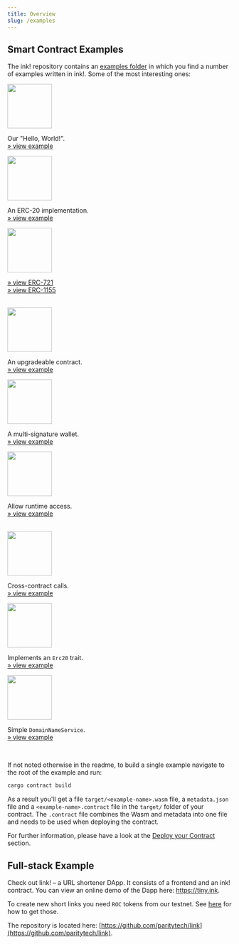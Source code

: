 ```yaml
---
title: Overview
slug: /examples
---
```


## Smart Contract Examples

The ink! repository contains an <a href="https://github.com/paritytech/ink/tree/master/examples">examples folder</a> 
in which you find a number of examples written in ink!.
Some of the most interesting ones:

<div className="row">
    <div className="col text--center">
        <a href="https://github.com/paritytech/ink/tree/master/examples/flipper"><img src="/img/icons/flipper.svg" width="100" /></a>
        <p>
            Our "Hello, World!".<br/>
            <a href="https://github.com/paritytech/ink/tree/master/examples/flipper">
                » view example
            </a>
        </p>
    </div>
    <div className="col text--center">
        <a href="https://github.com/paritytech/ink/tree/master/examples/erc20"><img src="/img/icons/erc20.svg" width="100" /></a>
        <p>
            An ERC-20 implementation.<br/>
            <a href="https://github.com/paritytech/ink/tree/master/examples/erc20">
                » view example
            </a>
        </p>
    </div>
    <div className="col text--center">
        <a href="https://github.com/paritytech/ink/tree/master/examples/erc721"><img src="/img/icons/nft.svg" width="100" /></a>
        <p>
            <a href="https://github.com/paritytech/ink/tree/master/examples/erc721">
                » view ERC-721
            </a>
            <br/>
            <a href="https://github.com/paritytech/ink/tree/master/examples/erc1155">
                » view ERC-1155
            </a>
        </p>
    </div>
</div>

<br/>

<div className="row">
    <div className="col text--center">
        <a href="https://github.com/paritytech/ink/tree/master/examples/upgradeable-contracts"><img src="/img/icons/upgradable.svg" width="100" /></a>
        <p>
            An upgradeable contract.<br/>
            <a href="https://github.com/paritytech/ink/tree/master/examples/upgradeable-contracts">
                » view example
            </a>
        </p>
    </div>
    <div className="col text--center">
        <a href="https://github.com/paritytech/ink/tree/master/examples/multisig"><img src="/img/icons/multisig.svg" width="100" /></a>
        <p>
            A multi-signature wallet.<br/>
            <a href="https://github.com/paritytech/ink/tree/master/examples/multisig">
                » view example
            </a>
        </p>
    </div>
    <div className="col text--center">
        <a href="https://github.com/paritytech/ink/tree/master/examples/rand-extension"><img src="/img/icons/rand-extension.svg" width="100" /></a>
        <p>
            Allow runtime access.<br/>
            <a href="https://github.com/paritytech/ink/tree/master/examples/rand-extension">
                » view example
            </a>
        </p>
    </div>
</div>

<br/>

<div className="row">
    <div className="col text--center">
        <a href="https://github.com/paritytech/ink/tree/master/examples/delegator"><img src="/img/icons/upgradable.svg" width="100" /></a>
        <p>
            Cross-contract calls.<br/>
            <a href="https://github.com/paritytech/ink/tree/master/examples/delegator">
                » view example
            </a>
        </p>
    </div>
    <div className="col text--center">
        <a href="https://github.com/paritytech/ink/tree/master/examples/trait-erc20"><img src="/img/icons/multisig.svg" width="100" /></a>
        <p>
            Implements an <code>Erc20</code> trait.<br/>
            <a href="https://github.com/paritytech/ink/tree/master/examples/trait-erc20">
                » view example
            </a>
        </p>
    </div>
    <div className="col text--center">
        <a href="https://github.com/paritytech/ink/tree/master/examples/dns"><img src="/img/icons/dns.svg" width="100" /></a>
        <p>
            Simple <code>DomainNameService</code>.<br/>
            <a href="https://github.com/paritytech/ink/tree/master/examples/dns">
                » view example
            </a>
        </p>
    </div>
</div>

<br/>

If not noted otherwise in the readme, to build a single example navigate to the root of
the example and run:

```bash
cargo contract build
```

As a result you'll get a file `target/<example-name>.wasm` file, a `metadata.json` file
and a `<example-name>.contract` file in the `target/` folder of your contract.
The `.contract` file combines the Wasm and metadata into one file and needs to be used
when deploying the contract.

For further information, please have a look at the
[Deploy your Contract](/getting-started/deploy-your-contract) section.

## Full-stack Example

Check out link! – a URL shortener DApp. It consists of a frontend and an ink! contract.
You can view an online demo of the Dapp here: https://tiny.ink.

To create new short links you need `ROC` tokens from our testnet.
See [here](/testnet) for how to get those.

The repository is located here: [https://github.com/paritytech/link](https://github.com/paritytech/link).